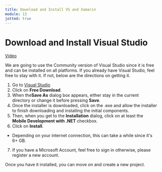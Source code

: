 ```yaml
---
title: Download and Install VS and Xamarin
module: 13
jotted: true
---
```


# Download and Install Visual Studio

<a href="https://umontana.zoom.us/rec/play/u8YoI7z7rm83EoadsASDBf54W43sKqushiUcqaIOnx7hVnNSMFWgZ7ZENOXqDs5jhZjNBpaNBFN7vorM?continueMode=true&_x_zm_rtaid=DlWtLI-zRlCUpYLqasgjPA.1585764072172.6cf1bc0be13f13c9ac0eb5ca428d956c&_x_zm_rhtaid=855">Video</a>

We are going to use the Community version of Visual Studio since it is free and can be installed on all platforms.  If you already have Visual Studio, feel free to stay with it.  If not, below are the directions on getting it.

1. Go to [Visual Studio](https://visualstudio.microsoft.com/downloads/)
2. Click on **Free Download**.
3. When the**Save As** dialog box appears, either stay in the current directory or change it before pressing **Save**.
4. Once the installer is downloaded, click on the .exe and allow the installer to finish downloading and installing the initial components.
5. Then, when you get to the **Installation** dialog, click on at least the **Mobile Development with .NET** checkbox.
6. Click on **Install**.

* Depending on your internet connection, this can take a while since it's 6+ GB.

7. If you have a Microsoft Account, feel free to sign in otherwise, please register a new account.

Once you have it installed, you can move on and create a new project.

